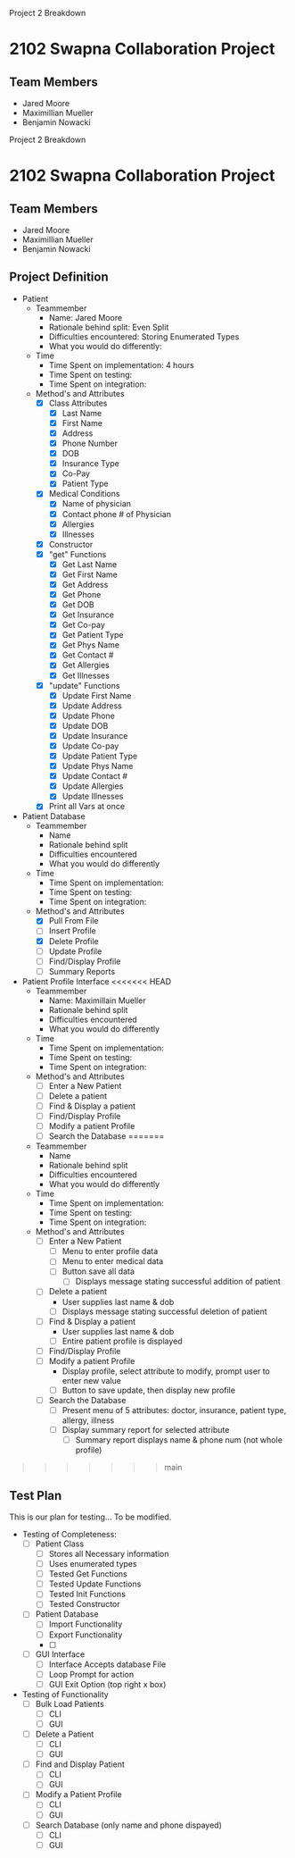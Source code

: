 Project 2 Breakdown

# 2102 Swapna Collaboration Project

## Team Members
- Jared Moore
- Maximillian Mueller
- Benjamin Nowacki

Project 2 Breakdown

# 2102 Swapna Collaboration Project

## Team Members
- Jared Moore
- Maximillian Mueller
- Benjamin Nowacki

## Project Definition
- Patient
	- Teammember
		- Name: Jared Moore
		- Rationale behind split: Even Split
		- Difficulties encountered: Storing Enumerated Types
		- What you would do differently:
	- Time
		- Time Spent on implementation: 4 hours
		- Time Spent on testing: 
		- Time Spent on integration:
	- Method's and Attributes
        - [x]   Class Attributes
            - [x]   Last Name
            - [x]   First Name
            - [x]   Address
            - [x]   Phone Number
            - [x]   DOB
            - [x]   Insurance Type
            - [x]   Co-Pay
            - [x]   Patient Type
        - [x]   Medical Conditions
            - [x]   Name of physician
            - [x]   Contact phone # of Physician
            - [x]   Allergies
            - [x]   Illnesses
        - [x]   Constructor
        - [x]   "get" Functions
            - [x]   Get Last Name
            - [x]   Get First Name
            - [x]   Get Address
            - [x]   Get Phone
            - [x]   Get DOB
            - [x]   Get Insurance
            - [x]   Get Co-pay
            - [x]   Get Patient Type
            - [x]   Get Phys Name
            - [x]   Get Contact #
            - [x]   Get Allergies
            - [x]   Get Illnesses
        - [x]   "update" Functions
            - [x]   Update First Name
            - [x]   Update Address
            - [x]   Update Phone
            - [x]   Update DOB
            - [x]   Update Insurance
            - [x]   Update Co-pay
            - [x]   Update Patient Type
            - [x]   Update Phys Name
            - [x]   Update Contact #
            - [x]   Update Allergies
            - [x]   Update Illnesses
        - [x] Print all Vars at once
- Patient Database
	- Teammember
		- Name
		- Rationale behind split
		- Difficulties encountered
		- What you would do differently
	- Time
		- Time Spent on implementation:
		- Time Spent on testing:
		- Time Spent on integration:
	- Method's and Attributes
		- [x] Pull From File
		- [ ]   Insert Profile
		- [x]   Delete Profile
		- [ ]   Update Profile
		- [ ]   Find/Display Profile
		- [ ]   Summary Reports
- Patient Profile Interface
<<<<<<< HEAD
	- Teammember
		- Name: Maximillain Mueller
		- Rationale behind split
		- Difficulties encountered
		- What you would do differently
	- Time
		- Time Spent on implementation:
		- Time Spent on testing:
		- Time Spent on integration:
	- Method's and Attributes
		- [ ]   Enter a New Patient
		- [ ]   Delete a patient
		- [ ]   Find & Display a patient
		- [ ]   Find/Display Profile
		- [ ]   Modify a patient Profile
		- [ ]   Search the Database
=======
    - Teammember
        - Name
        - Rationale behind split
        - Difficulties encountered
        - What you would do differently
    - Time
        - Time Spent on implementation:
        - Time Spent on testing:
        - Time Spent on integration:
    - Method's and Attributes
        - [ ]   Enter a New Patient
            - [ ] Menu to enter profile data
            - [ ] Menu to enter medical data
            - [ ] Button save all data
                - [ ] Displays message stating successful addition of patient  
        - [ ]   Delete a patient
            - User supplies last name & dob
            - [ ] Displays message stating successful deletion of patient
        - [ ]   Find & Display a patient
            - User supplies last name & dob
            - [ ] Entire patient profile is displayed
        - [ ]   Find/Display Profile
        - [ ]   Modify a patient Profile
            - Display profile, select attribute to modify, prompt user to enter new value
            - [ ] Button to save update, then display new profile
        - [ ]   Search the Database
            - [ ] Present menu of 5 attributes: doctor, insurance, patient type, allergy, illness
            - [ ] Display summary report for selected attribute
                - [ ] Summary report displays name & phone num (not whole profile) 
>>>>>>> main

## Test Plan
This is our plan for testing... To be modified.
- Testing of Completeness:
  - [ ] Patient Class
    - [ ] Stores all Necessary information
    - [ ] Uses enumerated types
    - [ ] Tested Get Functions
    - [ ] Tested Update Functions
    - [ ] Tested Init Functions
    - [ ] Tested Constructor
  - [ ] Patient Database
    - [ ] Import Functionality
    - [ ] Export Functionality
    - [ ] 
  - [ ] GUI Interface
    - [ ] Interface Accepts database File
    - [ ] Loop Prompt for action
    - [ ] GUI Exit Option (top right x box)
- Testing of Functionality
  - [ ] Bulk Load Patients
    - [ ] CLI
    - [ ] GUI
  - [ ] Delete a Patient
    - [ ] CLI
    - [ ] GUI
  - [ ] Find and Display Patient
    - [ ] CLI
    - [ ] GUI
  - [ ] Modify a Patient Profile
    - [ ] CLI
    - [ ] GUI
  - [ ] Search Database (only name and phone dispayed)
    - [ ] CLI
    - [ ] GUI